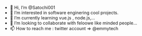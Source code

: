 - 👋 Hi, I’m @Satochi001
- 👀 I’m interested in  software enginering cool projects.
- 🌱 I’m currently learning  vue.js , node.js,...
- 💞️ I’m looking to collaborate with feloowe like minded people...
- 📫 How to reach me : twitter account => @emmytech

<!---
Satochi001/Satochi001 is a ✨ special ✨ repository because its `README.md` (this file) appears on your GitHub profile.
You can click the Preview link to take a look at your changes.
--->
